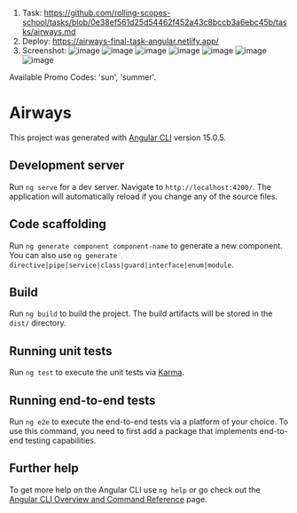 1. Task: https://github.com/rolling-scopes-school/tasks/blob/0e38ef561d25d54462f452a43c8bccb3a6ebc45b/tasks/airways.md
2. Deploy:  https://airways-final-task-angular.netlify.app/
3. Screenshot:
![image](https://github.com/Yarkin13/airways/assets/93428081/13b8e012-5181-4f12-8147-b4eca6a337ff)
![image](https://github.com/Yarkin13/airways/assets/93428081/61016577-3c90-4506-a666-ae49fa78b141)
![image](https://github.com/Yarkin13/airways/assets/93428081/85a0ebe5-18ef-4f47-8258-38508455d306)
![image](https://github.com/Yarkin13/airways/assets/93428081/8121d0f6-c450-49d9-a4b8-e830f58f14ae)
![image](https://github.com/Yarkin13/airways/assets/93428081/521b882d-59a0-4a2a-a4c6-3643ae6a45d5)
![image](https://github.com/Yarkin13/airways/assets/93428081/52776419-610b-4281-b326-4ab373e30faa)
![image](https://github.com/Yarkin13/airways/assets/93428081/15facde4-8236-4795-9db7-ad2e0ac7eca6)


Available Promo Codes: 'sun', 'summer'.

# Airways

This project was generated with [Angular CLI](https://github.com/angular/angular-cli) version 15.0.5.

## Development server

Run `ng serve` for a dev server. Navigate to `http://localhost:4200/`. The application will automatically reload if you change any of the source files.

## Code scaffolding

Run `ng generate component component-name` to generate a new component. You can also use `ng generate directive|pipe|service|class|guard|interface|enum|module`.

## Build

Run `ng build` to build the project. The build artifacts will be stored in the `dist/` directory.

## Running unit tests

Run `ng test` to execute the unit tests via [Karma](https://karma-runner.github.io).

## Running end-to-end tests

Run `ng e2e` to execute the end-to-end tests via a platform of your choice. To use this command, you need to first add a package that implements end-to-end testing capabilities.

## Further help

To get more help on the Angular CLI use `ng help` or go check out the [Angular CLI Overview and Command Reference](https://angular.io/cli) page.
